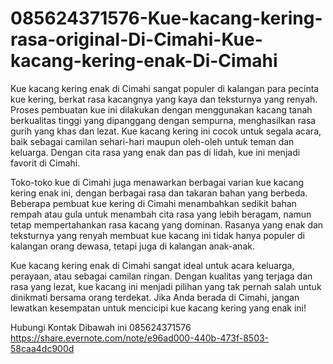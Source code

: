 # 085624371576-Kue-kacang-kering-rasa-original-Di-Cimahi-Kue-kacang-kering-enak-Di-Cimahi

Kue kacang kering enak di Cimahi sangat populer di kalangan para pecinta kue kering, berkat rasa kacangnya yang kaya dan teksturnya yang renyah. Proses pembuatan kue ini dilakukan dengan menggunakan kacang tanah berkualitas tinggi yang dipanggang dengan sempurna, menghasilkan rasa gurih yang khas dan lezat. Kue kacang kering ini cocok untuk segala acara, baik sebagai camilan sehari-hari maupun oleh-oleh untuk teman dan keluarga. Dengan cita rasa yang enak dan pas di lidah, kue ini menjadi favorit di Cimahi.

Toko-toko kue di Cimahi juga menawarkan berbagai varian kue kacang kering enak ini, dengan berbagai rasa dan takaran bahan yang berbeda. Beberapa pembuat kue kering di Cimahi menambahkan sedikit bahan rempah atau gula untuk menambah cita rasa yang lebih beragam, namun tetap mempertahankan rasa kacang yang dominan. Rasanya yang enak dan teksturnya yang renyah membuat kue kacang ini tidak hanya populer di kalangan orang dewasa, tetapi juga di kalangan anak-anak.

Kue kacang kering enak di Cimahi sangat ideal untuk acara keluarga, perayaan, atau sebagai camilan ringan. Dengan kualitas yang terjaga dan rasa yang lezat, kue kacang ini menjadi pilihan yang tak pernah salah untuk dinikmati bersama orang terdekat. Jika Anda berada di Cimahi, jangan lewatkan kesempatan untuk mencicipi kue kacang kering yang enak ini!

Hubungi Kontak Dibawah ini
085624371576
https://share.evernote.com/note/e96ad000-440b-473f-8503-58caa4dc900d
